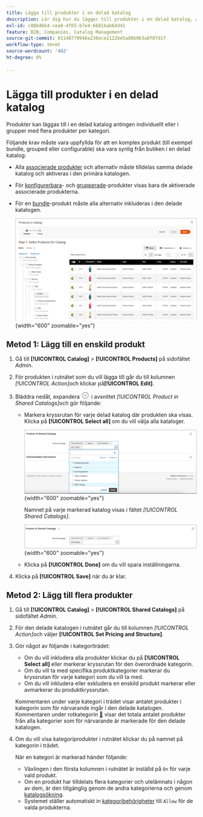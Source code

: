 ```yaml
---
title: Lägga till produkter i en delad katalog
description: Lär dig hur du lägger till produkter i en delad katalog, antingen individuellt eller i grupper per kategori.
exl-id: c88b46b4-cea8-4f65-b7e4-6681bab64d41
feature: B2B, Companies, Catalog Management
source-git-commit: 01148770946a236ece2122be5a88b963a0f07d1f
workflow-type: tm+mt
source-wordcount: '402'
ht-degree: 0%

---
```


# Lägga till produkter i en delad katalog

Produkter kan läggas till i en delad katalog antingen individuellt eller i grupper med flera produkter per kategori.

Följande krav måste vara uppfyllda för att en komplex produkt (till exempel bundle, grouped eller configurable) ska vara synlig från butiken i en delad katalog:

- Alla [associerade produkter](../catalog/product-configurations.md) och alternativ måste tilldelas samma delade katalog och aktiveras i den primära katalogen.
- För [konfigurerbara](../catalog/product-create-configurable.md)- och [grupperade](../catalog/product-create-grouped.md)-produkter visas bara de aktiverade associerade produkterna.
- För en [bundle](../catalog/product-create-bundle.md)-produkt måste alla alternativ inkluderas i den delade katalogen.

  ![Välj produkter för katalog](./assets/shared-catalog-select-products-step-1.png){width="600" zoomable="yes"}

## Metod 1: Lägg till en enskild produkt

1. Gå till **[!UICONTROL Catalog]** > **[!UICONTROL Products]** på sidofältet _Admin_.

1. För produkten i rutnätet som du vill lägga till går du till kolumnen _[!UICONTROL Action]_&#x200B;och klickar på&#x200B;**[!UICONTROL Edit]**.

1. Bläddra nedåt, expandera ![Expansionsväljaren](../assets/icon-display-expand.png) i avsnittet _[!UICONTROL Product in Shared Catalogs]_&#x200B;och gör följande:

   - Markera kryssrutan för varje delad katalog där produkten ska visas. Klicka på **[!UICONTROL Select all]** om du vill välja alla kataloger.

     ![Produkt i delade kataloger](./assets/shared-catalog-assign-from-product.png){width="600" zoomable="yes"}

     Namnet på varje markerad katalog visas i fältet _[!UICONTROL Shared Catalogs]_.

     ![Delade kataloger tilldelade](./assets/shared-catalog-assigned.png){width="600" zoomable="yes"}

   - Klicka på **[!UICONTROL Done]** om du vill spara inställningarna.

1. Klicka på **[!UICONTROL Save]** när du är klar.

## Metod 2: Lägg till flera produkter

1. Gå till **[!UICONTROL Catalog]** > **[!UICONTROL Shared Catalogs]** på sidofältet _Admin_.

1. För den delade katalogen i rutnätet går du till kolumnen _[!UICONTROL Action]_&#x200B;och väljer **[!UICONTROL Set Pricing and Structure]**.

1. Gör något av följande i kategoriträdet:

   - Om du vill inkludera alla produkter klickar du på **[!UICONTROL Select all]** eller markerar kryssrutan för den överordnade kategorin.
   - Om du vill ta med specifika produktkategorier markerar du kryssrutan för varje kategori som du vill ta med.
   - Om du vill inkludera eller exkludera en enskild produkt markerar eller avmarkerar du produktkryssrutan.

   Kommentaren under varje kategori i trädet visar antalet produkter i kategorin som för närvarande ingår i den delade katalogen. Kommentaren under rotkategorin [&#128279;](../catalog/category-root.md) visar det totala antalet produkter från alla kategorier som för närvarande är markerade för den delade katalogen.

1. Om du vill visa kategoriprodukter i rutnätet klickar du på namnet på kategorin i trädet.

   När en kategori är markerad händer följande:

   - Växlingen i den första kolumnen i rutnätet är inställd på `On` för varje vald produkt.
   - Om en produkt har tilldelats flera kategorier och utelämnats i någon av dem, är den tillgänglig genom de andra kategorierna och genom [katalogsökning](../catalog/search.md).
   - Systemet ställer automatiskt in [kategoribehörigheter](../catalog/category-permissions.md) till `Allow` för de valda produkterna.

